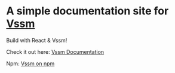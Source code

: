 # A simple documentation site for [Vssm](https://github.com/tk-ni/Vssm)
Build with React & Vssm!

Check it out here: [Vssm Documentation](https://tk-ni.github.io/Vssm-docs/)

Npm: [Vssm on npm](https://www.npmjs.com/package/vssm)

